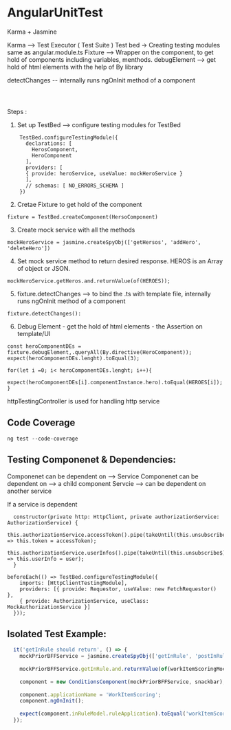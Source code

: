# AngularUnitTest
Karma + Jasmine

Karma --> Test Executor ( Test Suite )
Test bed -> Creating testing modules same as angular.module.ts
Fixture --> Wrapper on the component, to get hold of components including variables, menthods.
debugElement --> get hold of html elements with the help of By library

detectChanges -- internally runs ngOnInit method of a component


```



```
Steps :



1) Set up TestBed --> configure testing modules for TestBed
```
    TestBed.configureTestingModule({
      declarations: [
        HerosComponent,
        HeroComponent
      ],
      providers: [
      { provide: heroService, useValue: mockHeroService }
      ],
      // schemas: [ NO_ERRORS_SCHEMA ]
    })
```
2) Cretae Fixture to get hold of the component
```
fixture = TestBed.createComponent(HersoComponent)
```
3) Create mock service with all the methods
```
mockHeroService = jasmine.createSpyObj(['getHersos', 'addHero', 'deleteHero'])

```
4) Set mock service method to return desired response. HEROS is an Array of object or JSON.
```
mockHeroService.getHeros.and.returnValue(of(HEROES));
```
5) fixture.detectChanges --> to bind the .ts with template file, internally runs ngOnInit method of a component
```
fixture.detectChanges():
```
6) Debug Element - get the hold of html elements -  the Assertion on template/UI
```
const heroComponentDEs = fixture.debugElement,.queryAll(By.directive(HeroComponent));
expect(heroComponentDEs.lenght).toEqual(3);

for(let i =0; i< heroComponentDEs.lenght; i++){
    expect(heroComponentDEs[i].componentInstance.hero).toEqual(HEROES[i]);
}

```


httpTestingController is used for handling http service

## Code Coverage
```
ng test --code-coverage
```


## Testing Componenet & Dependencies:
Componenet can be dependent on --> Service
Componenet can be dependent on --> a child component
Servcie --> can be dependent on another service

If a service is dependent

```
  constructor(private http: HttpClient, private authorizationService: AuthorizationService) {
    this.authorizationService.accessToken().pipe(takeUntil(this.unsubscribe$)).subscribe((accessToken) => this.token = accessToken);
    this.authorizationService.userInfos().pipe(takeUntil(this.unsubscribe$)).subscribe(user => this.userInfo = user);
  }
```

```
beforeEach(() => TestBed.configureTestingModule({
    imports: [HttpClientTestingModule],
    providers: [{ provide: Requestor, useValue: new FetchRequestor() },
    { provide: AuthorizationService, useClass: MockAuthorizationService }]
  }));
```


## Isolated Test Example:

```typescript
  it('getInRule should return', () => {
    mockPriorBFFService = jasmine.createSpyObj(['getInRule', 'postInRule']);            \\ create mock service
    
    mockPriorBFFService.getInRule.and.returnValue(of(workItemScoringMockResponse));      \\ set response to receive when getInRule method is called. ```of``` is used to return obeservable.
    
    component = new ConditionsComponent(mockPriorBFFService, snackbar);
    
    component.applicationName = 'WorkItemScoring';
    component.ngOnInit();
    
    expect(component.inRuleModel.ruleApplication).toEqual('workItemScoring');
  });
```

